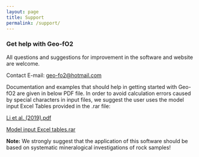```yaml
---
layout: page
title: Support
permalink: /support/
---
```

### Get help with Geo-fO2

All questions and suggestions for improvement in the software and website are welcome.

Contact E-mail: [geo-fo2@hotmail.com](geo-fo2@hotmail.com)

Documentation and examples that should help in getting started with Geo-fO2 are given in below PDF file. In order to avoid calculation errors caused by special characters in input files, we suggest the user uses the model input Excel Tables provided in the .rar file:

[Li et al. (2019).pdf]()

[Model input Excel tables.rar](files/Model_Input_Excel_Tables.rar)

__Note:__ We strongly suggest that the application of this software should be based on systematic mineralogical investigations of rock samples!
